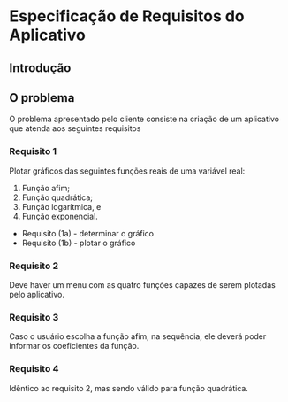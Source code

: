 # Especificação de Requisitos do Aplicativo

## Introdução


## O problema

O problema apresentado pelo cliente consiste na criação de um aplicativo que atenda aos seguintes requisitos

### Requisito 1

Plotar gráficos das seguintes funções reais de uma variável real:

1. Função afim;
2. Função quadrática;
3. Função logarítmica, e
4. Função exponencial.

- Requisito (1a) - determinar o gráfico
- Requisito (1b) - plotar o gráfico

### Requisito 2

Deve haver um menu com as quatro funções capazes de serem plotadas pelo aplicativo.

### Requisito 3

Caso o usuário escolha a função afim, na sequência, ele deverá poder informar os coeficientes da função.

### Requisito 4

Idêntico ao requisito 2, mas sendo válido para função quadrática.



